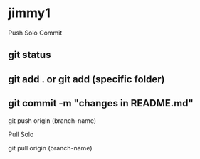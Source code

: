 # jimmy1

Push Solo Commit 

git status
--------------------------
git add . 
or 
git add (specific folder)
--------------------------
git commit -m "changes in README.md"
------------------------------------
git push origin (branch-name)

Pull Solo 

git pull origin (branch-name)